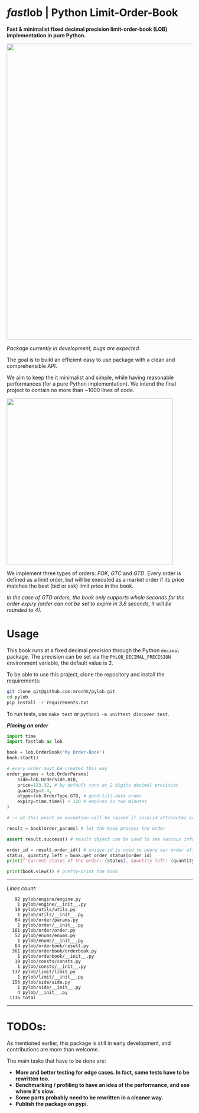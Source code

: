 # *fast*lob | Python Limit-Order-Book
**Fast &amp; minimalist fixed decimal precision limit-order-book (LOB) implementation in pure Python.**

<img src="https://github.com/mrochk/pylob/raw/main/logo.png" width=800>

*Package currently in development, bugs are expected.*

The goal is to build an efficient easy to use package with a clean and comprehensible API. 

We aim to keep the it minimalist and simple, while having reasonable performances (for a pure Python implementation). We intend the final project to contain no more than ~1000 lines of code.

<img src="https://github.com/mrochk/pylob/raw/main/ss.png" width=450>

We implement three types of orders: *FOK*, *GTC* and *GTD*. Every order is defined as a limit order, but will be executed as a market order if its price matches the best (bid or ask) limit price in the book.

*In the case of GTD orders, the book only supports whole seconds for the order expiry (order can not be set to expire in 3.8 seconds, it will be rounded to 4).*

# Usage

This book runs at a fixed decimal precision through the Python `decimal` package. The precision can be set via the `PYLOB_DECIMAL_PRECISION` environment variable, the default value is 2.

To be able to use this project, clone the repository and install the requirements: 
```bash
git clone git@github.com:mrochk/pylob.git
cd pylob
pip install -r requirements.txt
```

To run tests, use `make test` or `python3 -m unittest discover test`.

***Placing an order***
```python
import time
import fastlob as lob

book = lob.OrderBook('My Order-Book')
book.start()

# every order must be created this way 
order_params = lob.OrderParams(
    side=lob.OrderSide.BID,
    price=123.32, # by default runs at 2 digits decimal precision
    quantity=3.4,
    otype=lob.OrderType.GTD, # good-till-date order
    expiry=time.time() + 120 # expires in two minutes
)

# -> at this point an exception will be raised if invalid attributes are provided

result = book(order_params) # let the book process the order

assert result.success() # result object can be used to see various infos about the order execution

order_id = result.order_id() # unique id is used to query our order after it's been placed
status, quantity_left = book.get_order_status(order_id)
print(f'Current status of the order: {status}, quantity left: {quantity_left}.')

print(book.view()) # pretty-print the book
```

***

*Lines count:*
```
   92 pylob/engine/engine.py
    1 pylob/engine/__init__.py
   18 pylob/utils/utils.py
    1 pylob/utils/__init__.py
   64 pylob/order/params.py
    1 pylob/order/__init__.py
  161 pylob/order/order.py
   52 pylob/enums/enums.py
    1 pylob/enums/__init__.py
   64 pylob/orderbook/result.py
  361 pylob/orderbook/orderbook.py
    1 pylob/orderbook/__init__.py
   19 pylob/consts/consts.py
    1 pylob/consts/__init__.py
  137 pylob/limit/limit.py
    1 pylob/limit/__init__.py
  156 pylob/side/side.py
    1 pylob/side/__init__.py
    4 pylob/__init__.py
 1136 total
```

***

# TODOs:

As mentioned earlier, this package is still in early development, and contributions are more than welcome.

The main tasks that have to be done are:
- **More and better testing for edge cases. In fact, some tests have to be rewritten too.**
- **Benchmarking / profiling to have an idea of the performance, and see where it's slow.**
- **Some parts probably need to be rewritten in a cleaner way.**
- **Publish the package on pypi.**
